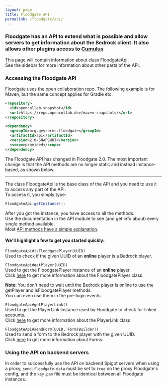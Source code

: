 ```yaml
---
layout: page
title: Floodgate API
permalink: /floodgate/api/
---
```


### Floodgate has an API to extend what is possible and allow servers to get information about the Bedrock client. It also allows other plugins access to [Cumulus](Forms)

This page will contain information about class FloodgateApi.<br>
See the sidebar for more information about other parts of the API.

### Accessing the Floodgate API

Floodgate uses the open collaboration repo. The following example is for Maven, but the same concept applies for Gradle etc.
```xml
<repository>
  <id>opencollab-snapshot</id>
  <url>https://repo.opencollab.dev/maven-snapshots/</url>
</repository>

<dependency>
  <groupId>org.geysermc.floodgate</groupId>
  <artifactId>api</artifactId>
  <version>2.0-SNAPSHOT</version>
  <scope>provided</scope>
</dependency>
```

The Floodgate API has changed in Floodgate 2.0. The most important change is that the API methods are no longer static and instead instance-based, as shown below.

---

The class FloodgateApi is the base class of the API and you need to use it to access any part of the API.<br>
To access it, you simply type:
```java
FloodgateApi.getInstance();
```

After you got the instance, you have access to all the methods.<br>
Use the documentation in the API module to see (and get info about) every single method available.  
Most [API methods have a simple explanation](https://github.com/GeyserMC/Floodgate/tree/master/api/src/main/java/org/geysermc/floodgate/api).

#### We'll highlight a few to get you started quickly:<br>

`FloodgateApi#isFloodgatePlayer(UUID)`<br>
Used to check if the given UUID of an **online** player is a Bedrock player.

`FloodgateApi#getPlayer(UUID)`<br>
Used to get the FloodgatePlayer instance of an **online** player.<br>
Click [here](FloodgatePlayer) to get more information about the FloodgatePlayer class.

**Note**: You don't need to wait until the Bedrock player is online to use the getPlayer and isFloodgatePlayer methods.<br>
You can even use them in the pre-login events.

`FloodgateApi#getPlayerLink()`<br>
Used to get the PlayerLink instance used by Floodgate to check for linked accounts.<br>
Click [here](PlayerLink) to get more information about the PlayerLink class

`FloodgateApi#sendForm(UUID, Form(Builder))`<br>
Used to send a form to the Bedrock player with the given UUID.<br>
Click [here](Forms) to get more information about Forms.

### Using the API on backend servers

In order to successfully use the API on backend Spigot servers when using a proxy, `send-floodgate-data` must be set to `true` on the proxy Floodgate's config, and the `key.pem` file must be identical between all Floodgate instances.

